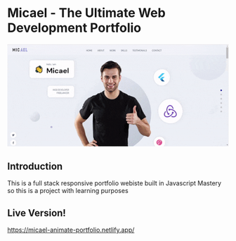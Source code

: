 # Micael - The Ultimate Web Development Portfolio 
![Micael Portfolio](./micael-portfolio-showcase.gif)
## Introduction
This is a full stack responsive portfolio webiste built in Javascript Mastery so this is a project with learning purposes

## Live Version!
https://micael-animate-portfolio.netlify.app/